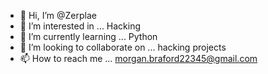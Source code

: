 - 👋 Hi, I’m @Zerplae
- 👀 I’m interested in ... Hacking 
- 🌱 I’m currently learning ... Python
- 💞️ I’m looking to collaborate on ... hacking projects
- 📫 How to reach me ... morgan.braford22345@gmail.com

<!---
Zerplae/Zerplae is a ✨ special ✨ repository because its `README.md` (this file) appears on your GitHub profile.
You can click the Preview link to take a look at your changes.
--->
